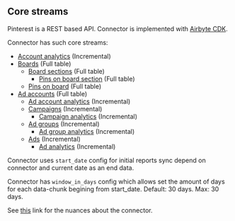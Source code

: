 ## Core streams

Pinterest is a REST based API. Connector is implemented with
[Airbyte CDK](https://docs.airbyte.io/connector-development/cdk-python).

Connector has such core streams:

- [Account analytics](https://developers.pinterest.com/docs/api/v5/#operation/user_account/analytics)
  \(Incremental\)
- [Boards](https://developers.pinterest.com/docs/api/v5/#operation/boards/list) \(Full table\)
  - [Board sections](https://developers.pinterest.com/docs/api/v5/#operation/board_sections/list)
    \(Full table\)
    - [Pins on board section](https://developers.pinterest.com/docs/api/v5/#operation/board_sections/list_pins)
      \(Full table\)
  - [Pins on board](https://developers.pinterest.com/docs/api/v5/#operation/boards/list_pins) \(Full
    table\)
- [Ad accounts](https://developers.pinterest.com/docs/api/v5/#operation/ad_accounts/list) \(Full
  table\)
  - [Ad account analytics](https://developers.pinterest.com/docs/api/v5/#operation/ad_account/analytics)
    \(Incremental\)
  - [Campaigns](https://developers.pinterest.com/docs/api/v5/#operation/campaigns/list)
    \(Incremental\)
    - [Campaign analytics](https://developers.pinterest.com/docs/api/v5/#operation/campaigns/list)
      \(Incremental\)
  - [Ad groups](https://developers.pinterest.com/docs/api/v5/#operation/ad_groups/list)
    \(Incremental\)
    - [Ad group analytics](https://developers.pinterest.com/docs/api/v5/#operation/ad_groups/analytics)
      \(Incremental\)
  - [Ads](https://developers.pinterest.com/docs/api/v5/#operation/ads/list) \(Incremental\)
    - [Ad analytics](https://developers.pinterest.com/docs/api/v5/#operation/ads/analytics)
      \(Incremental\)

Connector uses `start_date` config for initial reports sync depend on connector and current date as
an end data.

Connector has `window_in_days` config which allows set the amount of days for each data-chunk
begining from start_date. Default: 30 days. Max: 30 days.

See [this](https://docs.airbyte.io/integrations/sources/pinterest) link for the nuances about the
connector.
